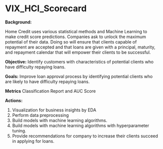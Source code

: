 # VIX_HCI_Scorecard

**Background:**

Home Credit uses various statistical methods and Machine Learning to make credit score predictions. Companies ask to unlock the maximum potential of their data. Doing so will ensure that clients capable of repayment are accepted and that loans are given with a principal, maturity, and repayment calendar that will empower their clients to be successful.


**Objective:**
Identify customers with characteristics of potential clients who have difficulty repaying loans.

**Goals:**
Improve loan approval process by identifying potential clients who are likely to have difficulty repaying loans.

**Metrics**
Classification Report and AUC Score

**Actions:**
1. Visualization for business insights by EDA
2. Perform data preprocessing
2. Build models with machine learning algorithms.
3. Build models with machine learning algorithms with hyperparameter tuning.
4. Provide recommendations for company to increase their clients succeed in applying for loans.
